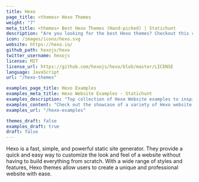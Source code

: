```yaml
---
title: Hexo
page_title: <themes> Hexo Themes
weight: "7"
meta_title: <themes> Best Hexo Themes (Hand-picked) | Statichunt
description: "Are you looking for the best Hexo themes? Checkout this comprehensive collection of Hexo themes"
icon: /images/icons/hexo.svg
website: https://hexo.io/
github_path: hexojs/hexo
twitter_username: hexojs
license: MIT
license_url: https://github.com/hexojs/hexo/blob/master/LICENSE
language: JavaScript
url: "/hexo-themes"

examples_page_title: Hexo Examples
examples_meta_title: Hexo Website Examples - Statichunt
examples_description: "Top collection of Hexo Website examples to inspire the creation of your next online Project"
examples_content: "Check out the showcase of a variety of Hexo website examples. Get inspired about building your next web project on the Hexo static site generator."
examples_url: "/hexo-examples"

themes_draft: false
examples_draft: true
draft: false
---
```


Hexo is a fast, simple, and powerful static site generator. They provide a quick and easy way to customize the look and feel of a website without having to build everything from scratch. With a wide range of styles and features, Hexo themes allow users to create a unique and professional website with ease.
